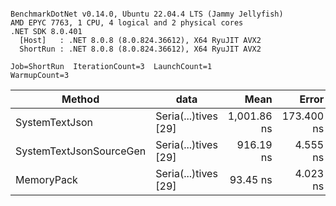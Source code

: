 ```

BenchmarkDotNet v0.14.0, Ubuntu 22.04.4 LTS (Jammy Jellyfish)
AMD EPYC 7763, 1 CPU, 4 logical and 2 physical cores
.NET SDK 8.0.401
  [Host]   : .NET 8.0.8 (8.0.824.36612), X64 RyuJIT AVX2
  ShortRun : .NET 8.0.8 (8.0.824.36612), X64 RyuJIT AVX2

Job=ShortRun  IterationCount=3  LaunchCount=1  
WarmupCount=3  

```
| Method                  | data                 | Mean        | Error      | StdDev   | Min       | Max         | Gen0   | Allocated |
|------------------------ |--------------------- |------------:|-----------:|---------:|----------:|------------:|-------:|----------:|
| SystemTextJson          | Seria(...)tives [29] | 1,001.86 ns | 173.400 ns | 9.505 ns | 990.90 ns | 1,007.76 ns | 0.0038 |     464 B |
| SystemTextJsonSourceGen | Seria(...)tives [29] |   916.19 ns |   4.555 ns | 0.250 ns | 915.93 ns |   916.42 ns | 0.0067 |     568 B |
| MemoryPack              | Seria(...)tives [29] |    93.45 ns |   4.023 ns | 0.221 ns |  93.20 ns |    93.59 ns | 0.0014 |     120 B |
